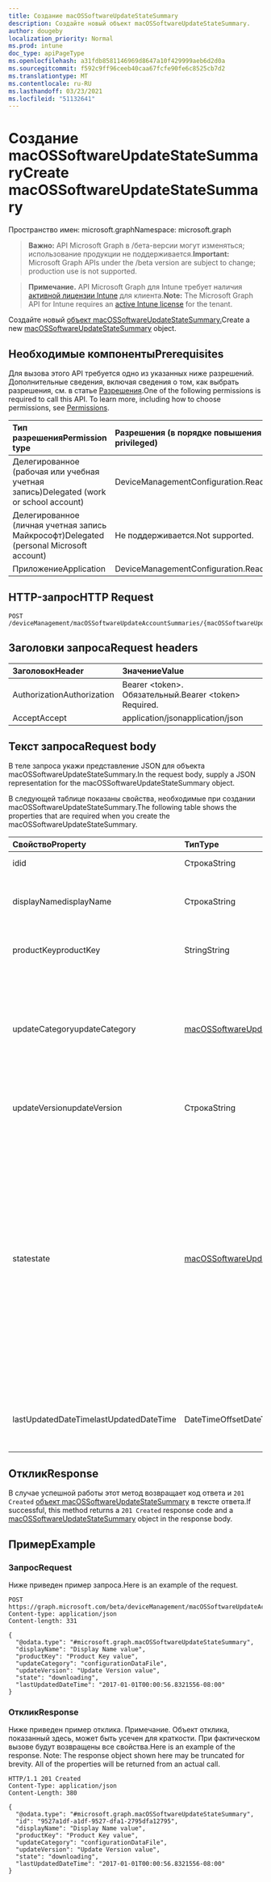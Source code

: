 ```yaml
---
title: Создание macOSSoftwareUpdateStateSummary
description: Создайте новый объект macOSSoftwareUpdateStateSummary.
author: dougeby
localization_priority: Normal
ms.prod: intune
doc_type: apiPageType
ms.openlocfilehash: a31fdb8581146969d8647a10f429999aeb6d2d0a
ms.sourcegitcommit: f592c9ff96ceeb40caa67fcfe90fe6c8525cb7d2
ms.translationtype: MT
ms.contentlocale: ru-RU
ms.lasthandoff: 03/23/2021
ms.locfileid: "51132641"
---
```

# <a name="create-macossoftwareupdatestatesummary"></a><span data-ttu-id="f5c7f-103">Создание macOSSoftwareUpdateStateSummary</span><span class="sxs-lookup"><span data-stu-id="f5c7f-103">Create macOSSoftwareUpdateStateSummary</span></span>

<span data-ttu-id="f5c7f-104">Пространство имен: microsoft.graph</span><span class="sxs-lookup"><span data-stu-id="f5c7f-104">Namespace: microsoft.graph</span></span>

> <span data-ttu-id="f5c7f-105">**Важно:** API Microsoft Graph в /бета-версии могут изменяться; использование продукции не поддерживается.</span><span class="sxs-lookup"><span data-stu-id="f5c7f-105">**Important:** Microsoft Graph APIs under the /beta version are subject to change; production use is not supported.</span></span>

> <span data-ttu-id="f5c7f-106">**Примечание.** API Microsoft Graph для Intune требует наличия [активной лицензии Intune](https://go.microsoft.com/fwlink/?linkid=839381) для клиента.</span><span class="sxs-lookup"><span data-stu-id="f5c7f-106">**Note:** The Microsoft Graph API for Intune requires an [active Intune license](https://go.microsoft.com/fwlink/?linkid=839381) for the tenant.</span></span>

<span data-ttu-id="f5c7f-107">Создайте новый [объект macOSSoftwareUpdateStateSummary.](../resources/intune-deviceconfig-macossoftwareupdatestatesummary.md)</span><span class="sxs-lookup"><span data-stu-id="f5c7f-107">Create a new [macOSSoftwareUpdateStateSummary](../resources/intune-deviceconfig-macossoftwareupdatestatesummary.md) object.</span></span>

## <a name="prerequisites"></a><span data-ttu-id="f5c7f-108">Необходимые компоненты</span><span class="sxs-lookup"><span data-stu-id="f5c7f-108">Prerequisites</span></span>
<span data-ttu-id="f5c7f-p101">Для вызова этого API требуется одно из указанных ниже разрешений. Дополнительные сведения, включая сведения о том, как выбрать разрешения, см. в статье [Разрешения](/graph/permissions-reference).</span><span class="sxs-lookup"><span data-stu-id="f5c7f-p101">One of the following permissions is required to call this API. To learn more, including how to choose permissions, see [Permissions](/graph/permissions-reference).</span></span>

|<span data-ttu-id="f5c7f-111">Тип разрешения</span><span class="sxs-lookup"><span data-stu-id="f5c7f-111">Permission type</span></span>|<span data-ttu-id="f5c7f-112">Разрешения (в порядке повышения привилегий)</span><span class="sxs-lookup"><span data-stu-id="f5c7f-112">Permissions (from least to most privileged)</span></span>|
|:---|:---|
|<span data-ttu-id="f5c7f-113">Делегированное (рабочая или учебная учетная запись)</span><span class="sxs-lookup"><span data-stu-id="f5c7f-113">Delegated (work or school account)</span></span>|<span data-ttu-id="f5c7f-114">DeviceManagementConfiguration.ReadWrite.All</span><span class="sxs-lookup"><span data-stu-id="f5c7f-114">DeviceManagementConfiguration.ReadWrite.All</span></span>|
|<span data-ttu-id="f5c7f-115">Делегированное (личная учетная запись Майкрософт)</span><span class="sxs-lookup"><span data-stu-id="f5c7f-115">Delegated (personal Microsoft account)</span></span>|<span data-ttu-id="f5c7f-116">Не поддерживается.</span><span class="sxs-lookup"><span data-stu-id="f5c7f-116">Not supported.</span></span>|
|<span data-ttu-id="f5c7f-117">Приложение</span><span class="sxs-lookup"><span data-stu-id="f5c7f-117">Application</span></span>|<span data-ttu-id="f5c7f-118">DeviceManagementConfiguration.ReadWrite.All</span><span class="sxs-lookup"><span data-stu-id="f5c7f-118">DeviceManagementConfiguration.ReadWrite.All</span></span>|

## <a name="http-request"></a><span data-ttu-id="f5c7f-119">HTTP-запрос</span><span class="sxs-lookup"><span data-stu-id="f5c7f-119">HTTP Request</span></span>
<!-- {
  "blockType": "ignored"
}
-->
``` http
POST /deviceManagement/macOSSoftwareUpdateAccountSummaries/{macOSSoftwareUpdateAccountSummaryId}/categorySummaries/{macOSSoftwareUpdateCategorySummaryId}/updateStateSummaries
```

## <a name="request-headers"></a><span data-ttu-id="f5c7f-120">Заголовки запроса</span><span class="sxs-lookup"><span data-stu-id="f5c7f-120">Request headers</span></span>
|<span data-ttu-id="f5c7f-121">Заголовок</span><span class="sxs-lookup"><span data-stu-id="f5c7f-121">Header</span></span>|<span data-ttu-id="f5c7f-122">Значение</span><span class="sxs-lookup"><span data-stu-id="f5c7f-122">Value</span></span>|
|:---|:---|
|<span data-ttu-id="f5c7f-123">Authorization</span><span class="sxs-lookup"><span data-stu-id="f5c7f-123">Authorization</span></span>|<span data-ttu-id="f5c7f-124">Bearer &lt;token&gt;. Обязательный.</span><span class="sxs-lookup"><span data-stu-id="f5c7f-124">Bearer &lt;token&gt; Required.</span></span>|
|<span data-ttu-id="f5c7f-125">Accept</span><span class="sxs-lookup"><span data-stu-id="f5c7f-125">Accept</span></span>|<span data-ttu-id="f5c7f-126">application/json</span><span class="sxs-lookup"><span data-stu-id="f5c7f-126">application/json</span></span>|

## <a name="request-body"></a><span data-ttu-id="f5c7f-127">Текст запроса</span><span class="sxs-lookup"><span data-stu-id="f5c7f-127">Request body</span></span>
<span data-ttu-id="f5c7f-128">В теле запроса укажи представление JSON для объекта macOSSoftwareUpdateStateSummary.</span><span class="sxs-lookup"><span data-stu-id="f5c7f-128">In the request body, supply a JSON representation for the macOSSoftwareUpdateStateSummary object.</span></span>

<span data-ttu-id="f5c7f-129">В следующей таблице показаны свойства, необходимые при создании macOSSoftwareUpdateStateSummary.</span><span class="sxs-lookup"><span data-stu-id="f5c7f-129">The following table shows the properties that are required when you create the macOSSoftwareUpdateStateSummary.</span></span>

|<span data-ttu-id="f5c7f-130">Свойство</span><span class="sxs-lookup"><span data-stu-id="f5c7f-130">Property</span></span>|<span data-ttu-id="f5c7f-131">Тип</span><span class="sxs-lookup"><span data-stu-id="f5c7f-131">Type</span></span>|<span data-ttu-id="f5c7f-132">Описание</span><span class="sxs-lookup"><span data-stu-id="f5c7f-132">Description</span></span>|
|:---|:---|:---|
|<span data-ttu-id="f5c7f-133">id</span><span class="sxs-lookup"><span data-stu-id="f5c7f-133">id</span></span>|<span data-ttu-id="f5c7f-134">Строка</span><span class="sxs-lookup"><span data-stu-id="f5c7f-134">String</span></span>|<span data-ttu-id="f5c7f-135">Ключ объекта.</span><span class="sxs-lookup"><span data-stu-id="f5c7f-135">Key of the entity.</span></span>|
|<span data-ttu-id="f5c7f-136">displayName</span><span class="sxs-lookup"><span data-stu-id="f5c7f-136">displayName</span></span>|<span data-ttu-id="f5c7f-137">Строка</span><span class="sxs-lookup"><span data-stu-id="f5c7f-137">String</span></span>|<span data-ttu-id="f5c7f-138">Понятное для человека имя обновления программного обеспечения</span><span class="sxs-lookup"><span data-stu-id="f5c7f-138">Human readable name of the software update</span></span>|
|<span data-ttu-id="f5c7f-139">productKey</span><span class="sxs-lookup"><span data-stu-id="f5c7f-139">productKey</span></span>|<span data-ttu-id="f5c7f-140">String</span><span class="sxs-lookup"><span data-stu-id="f5c7f-140">String</span></span>|<span data-ttu-id="f5c7f-141">Ключ продукта обновления программного обеспечения.</span><span class="sxs-lookup"><span data-stu-id="f5c7f-141">Product key of the software update.</span></span>|
|<span data-ttu-id="f5c7f-142">updateCategory</span><span class="sxs-lookup"><span data-stu-id="f5c7f-142">updateCategory</span></span>|[<span data-ttu-id="f5c7f-143">macOSSoftwareUpdateCategory</span><span class="sxs-lookup"><span data-stu-id="f5c7f-143">macOSSoftwareUpdateCategory</span></span>](../resources/intune-deviceconfig-macossoftwareupdatecategory.md)|<span data-ttu-id="f5c7f-144">Категория обновления программного обеспечения.</span><span class="sxs-lookup"><span data-stu-id="f5c7f-144">Software update category.</span></span> <span data-ttu-id="f5c7f-145">Возможные значения: `critical`, `configurationDataFile`, `firmware`, `other`.</span><span class="sxs-lookup"><span data-stu-id="f5c7f-145">Possible values are: `critical`, `configurationDataFile`, `firmware`, `other`.</span></span>|
|<span data-ttu-id="f5c7f-146">updateVersion</span><span class="sxs-lookup"><span data-stu-id="f5c7f-146">updateVersion</span></span>|<span data-ttu-id="f5c7f-147">Строка</span><span class="sxs-lookup"><span data-stu-id="f5c7f-147">String</span></span>|<span data-ttu-id="f5c7f-148">Версия обновления программного обеспечения</span><span class="sxs-lookup"><span data-stu-id="f5c7f-148">Version of the software update</span></span>|
|<span data-ttu-id="f5c7f-149">state</span><span class="sxs-lookup"><span data-stu-id="f5c7f-149">state</span></span>|[<span data-ttu-id="f5c7f-150">macOSSoftwareUpdateState</span><span class="sxs-lookup"><span data-stu-id="f5c7f-150">macOSSoftwareUpdateState</span></span>](../resources/intune-deviceconfig-macossoftwareupdatestate.md)|<span data-ttu-id="f5c7f-151">Состояние обновления программного обеспечения.</span><span class="sxs-lookup"><span data-stu-id="f5c7f-151">State of the software update.</span></span> <span data-ttu-id="f5c7f-152">Возможные значения: `success` `downloading` , , , , , `downloaded` , `installing` , `idle` `available` `scheduled` `downloadFailed` `downloadInsufficientSpace` , `downloadInsufficientPower` `downloadInsufficientNetwork` `installInsufficientSpace` `installInsufficientPower` `installFailed` `commandFailed` , .</span><span class="sxs-lookup"><span data-stu-id="f5c7f-152">Possible values are: `success`, `downloading`, `downloaded`, `installing`, `idle`, `available`, `scheduled`, `downloadFailed`, `downloadInsufficientSpace`, `downloadInsufficientPower`, `downloadInsufficientNetwork`, `installInsufficientSpace`, `installInsufficientPower`, `installFailed`, `commandFailed`.</span></span>|
|<span data-ttu-id="f5c7f-153">lastUpdatedDateTime</span><span class="sxs-lookup"><span data-stu-id="f5c7f-153">lastUpdatedDateTime</span></span>|<span data-ttu-id="f5c7f-154">DateTimeOffset</span><span class="sxs-lookup"><span data-stu-id="f5c7f-154">DateTimeOffset</span></span>|<span data-ttu-id="f5c7f-155">Последний раз, когда отчет для этого устройства и ключ продукта был обновлен.</span><span class="sxs-lookup"><span data-stu-id="f5c7f-155">Last date time the report for this device and product key was updated.</span></span>|



## <a name="response"></a><span data-ttu-id="f5c7f-156">Отклик</span><span class="sxs-lookup"><span data-stu-id="f5c7f-156">Response</span></span>
<span data-ttu-id="f5c7f-157">В случае успешной работы этот метод возвращает код ответа и `201 Created` [объект macOSSoftwareUpdateStateSummary](../resources/intune-deviceconfig-macossoftwareupdatestatesummary.md) в тексте ответа.</span><span class="sxs-lookup"><span data-stu-id="f5c7f-157">If successful, this method returns a `201 Created` response code and a [macOSSoftwareUpdateStateSummary](../resources/intune-deviceconfig-macossoftwareupdatestatesummary.md) object in the response body.</span></span>

## <a name="example"></a><span data-ttu-id="f5c7f-158">Пример</span><span class="sxs-lookup"><span data-stu-id="f5c7f-158">Example</span></span>

### <a name="request"></a><span data-ttu-id="f5c7f-159">Запрос</span><span class="sxs-lookup"><span data-stu-id="f5c7f-159">Request</span></span>
<span data-ttu-id="f5c7f-160">Ниже приведен пример запроса.</span><span class="sxs-lookup"><span data-stu-id="f5c7f-160">Here is an example of the request.</span></span>
``` http
POST https://graph.microsoft.com/beta/deviceManagement/macOSSoftwareUpdateAccountSummaries/{macOSSoftwareUpdateAccountSummaryId}/categorySummaries/{macOSSoftwareUpdateCategorySummaryId}/updateStateSummaries
Content-type: application/json
Content-length: 331

{
  "@odata.type": "#microsoft.graph.macOSSoftwareUpdateStateSummary",
  "displayName": "Display Name value",
  "productKey": "Product Key value",
  "updateCategory": "configurationDataFile",
  "updateVersion": "Update Version value",
  "state": "downloading",
  "lastUpdatedDateTime": "2017-01-01T00:00:56.8321556-08:00"
}
```

### <a name="response"></a><span data-ttu-id="f5c7f-161">Отклик</span><span class="sxs-lookup"><span data-stu-id="f5c7f-161">Response</span></span>
<span data-ttu-id="f5c7f-p104">Ниже приведен пример отклика. Примечание. Объект отклика, показанный здесь, может быть усечен для краткости. При фактическом вызове будут возвращены все свойства.</span><span class="sxs-lookup"><span data-stu-id="f5c7f-p104">Here is an example of the response. Note: The response object shown here may be truncated for brevity. All of the properties will be returned from an actual call.</span></span>
``` http
HTTP/1.1 201 Created
Content-Type: application/json
Content-Length: 380

{
  "@odata.type": "#microsoft.graph.macOSSoftwareUpdateStateSummary",
  "id": "9527a1df-a1df-9527-dfa1-2795dfa12795",
  "displayName": "Display Name value",
  "productKey": "Product Key value",
  "updateCategory": "configurationDataFile",
  "updateVersion": "Update Version value",
  "state": "downloading",
  "lastUpdatedDateTime": "2017-01-01T00:00:56.8321556-08:00"
}
```




